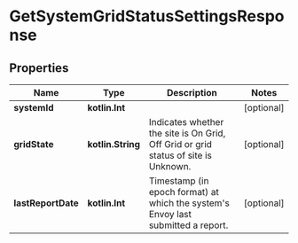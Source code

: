 
# GetSystemGridStatusSettingsResponse

## Properties
Name | Type | Description | Notes
------------ | ------------- | ------------- | -------------
**systemId** | **kotlin.Int** |  |  [optional]
**gridState** | **kotlin.String** | Indicates whether the site is On Grid, Off Grid or grid status of site is Unknown. |  [optional]
**lastReportDate** | **kotlin.Int** | Timestamp (in epoch format) at which the system&#39;s Envoy last submitted a report. |  [optional]



